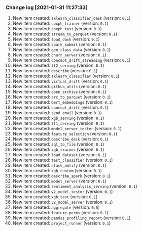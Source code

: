 ### Change log [2021-01-31 11:27:33]
1. New item created: `sklearn_classifier_dask` (version: `0.1`)
2. New item created: `coxph_trainer` (version: `0.1`)
3. New item created: `coxph_test` (version: `0.1`)
4. New item created: `stream_to_parquet` (version: `0.1`)
5. New item created: `load_dask` (version: `0.1`)
6. New item created: `spark_submit` (version: `0.1`)
7. New item created: `gen_class_data` (version: `0.1`)
8. New item created: `churn_server` (version: `0.1`)
9. New item created: `concept_drift_streaming` (version: `0.1`)
10. New item created: `tf2_serving` (version: `0.1`)
11. New item created: `describe` (version: `0.1`)
12. New item created: `sklearn_classifier` (version: `0.1`)
13. New item created: `virtual_drift` (version: `0.1`)
14. New item created: `github_utils` (version: `0.1`)
15. New item created: `open_archive` (version: `0.1`)
16. New item created: `arc_to_parquet` (version: `0.1`)
17. New item created: `bert_embeddings` (version: `0.1`)
18. New item created: `concept_drift` (version: `0.1`)
19. New item created: `send_email` (version: `0.1`)
20. New item created: `xgb_serving` (version: `0.1`)
21. New item created: `tf1_serving` (version: `0.1`)
22. New item created: `model_server_tester` (version: `0.1`)
23. New item created: `feature_selection` (version: `0.1`)
24. New item created: `describe_dask` (version: `0.1`)
25. New item created: `sql_to_file` (version: `0.1`)
26. New item created: `xgb_trainer` (version: `0.1`)
27. New item created: `load_dataset` (version: `0.1`)
28. New item created: `test_classifier` (version: `0.1`)
29. New item created: `slack_notify` (version: `0.1`)
30. New item created: `xgb_custom` (version: `0.1`)
31. New item created: `describe_spark` (version: `0.1`)
32. New item created: `model_server` (version: `0.1`)
33. New item created: `sentiment_analysis_serving` (version: `0.1`)
34. New item created: `v2_model_tester` (version: `0.1`)
35. New item created: `xgb_test` (version: `0.1`)
36. New item created: `v2_model_server` (version: `0.1`)
37. New item created: `aggregate` (version: `0.5`)
38. New item created: `feature_perms` (version: `0.1`)
39. New item created: `pandas_profiling_report` (version: `0.1`)
40. New item created: `project_runner` (version: `0.1`)

